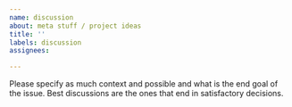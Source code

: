 ```yaml
---
name: discussion
about: meta stuff / project ideas
title: ''
labels: discussion
assignees:

---
```


Please specify as much context and possible and what is the end goal of the issue. Best discussions are the ones that end in satisfactory decisions.
